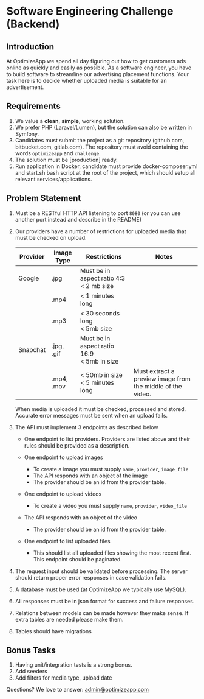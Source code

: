 # Software Engineering Challenge (Backend)

## Introduction

At OptimizeApp we spend all day figuring out how to get customers ads online as quickly and easily as possible. As a software engineer, you have to build software to streamline our advertising placement functions. Your task here is to decide whether uploaded media is suitable for an advertisement.

## Requirements

1. We value a **clean**, **simple**, working solution.
2. We prefer PHP (Laravel/Lumen), but the solution can also be written in Symfony.
3. Candidates must submit the project as a git repository (github.com, bitbucket.com, gitlab.com). The repository must avoid containing the words `optimizeapp` and `challenge`.
4. The solution must be [production] ready.
5. Run application in Docker, candidate must provide docker-composer.yml and start.sh bash script at the root of the project, which should setup all relevant services/applications.

## Problem Statement

1. Must be a RESTful HTTP API listening to port `8080` (or you can use another port instead and describe in the README)

2. Our providers have a number of restrictions for uploaded media that must be checked on upload.

    | Provider | Image Type | Restrictions                                     | Notes                                                      |
    | -------- | ---------- | ------------------------------------------------ | ---------------------------------------------------------- |
    | Google   | .jpg       | Must be in aspect ratio 4:3 <br />< 2 mb size    |                                                            |
    |          | .mp4       | < 1 minutes long                                 |                                                            |
    |          | .mp3       | < 30 seconds long<br />< 5mb size                |                                                            |
    | Snapchat | .jpg, .gif | Must be in aspect ratio 16:9 <br />< 5mb in size |                                                            |
    |          | .mp4, .mov | < 50mb in size<br />< 5 minutes long             | Must extract a preview image from the middle of the video. |

    When media is uploaded it must be checked, processed and stored. Accurate error messages must be sent when an upload fails.

3. The API must implement 3 endpoints as described below
    - One endpoint to list providers. Providers are listed above and their rules should be provided as a description.
    - One endpoint to upload images
        - To create a image you must supply `name`, `provider`, `image_file`
        - The API responds with an object of the image
        - The provider should be an id from the provider table.

    -	One endpoint to upload videos
    	-	To create a video you must supply `name`, `provider`, `video_file`
    -	The API responds with an object of the video
    	-	The provider should be an id from the provider table.

    - One endpoint to list uploaded files
      - This should list all uploaded files showing the most recent first. This endpoint should be paginated.

4. The request input should be validated before processing. The server should return proper error responses in case validation fails.

5. A database must be used (at OptimizeApp we typically use MySQL).

6. All responses must be in json format for success and failure responses.

7. Relations between models can be made however they make sense. If extra tables are needed please make them.

8. Tables should have migrations

## Bonus Tasks
1. Having unit/integration tests is a strong bonus.
2. Add seeders
3. Add filters for media type, upload date


Questions? We love to answer: admin@optimizeapp.com
